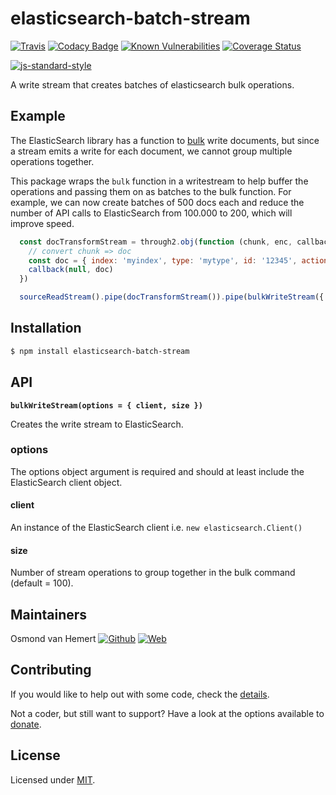 # elasticsearch-batch-stream

[![Travis](https://img.shields.io/travis/com/ovhemert/elasticsearch-batch-stream.svg?branch=master&logo=travis)](https://travis-ci.com/ovhemert/elasticsearch-batch-stream)
[![Codacy Badge](https://api.codacy.com/project/badge/Grade/2b7f2dae5ec947d8a46362314bd90e53)](https://www.codacy.com/app/ovhemert/elasticsearch-batch-stream?utm_source=github.com&amp;utm_medium=referral&amp;utm_content=ovhemert/elasticsearch-batch-stream&amp;utm_campaign=Badge_Grade)
[![Known Vulnerabilities](https://snyk.io/test/npm/elasticsearch-batch-stream/badge.svg)](https://snyk.io/test/npm/elasticsearch-batch-stream)
[![Coverage Status](https://coveralls.io/repos/github/ovhemert/elasticsearch-batch-stream/badge.svg?branch=master)](https://coveralls.io/github/ovhemert/elasticsearch-batch-stream?branch=master)

[![js-standard-style](https://img.shields.io/badge/code%20style-standard-brightgreen.svg?style=flat)](http://standardjs.com/)

A write stream that creates batches of elasticsearch bulk operations.

## Example

The ElasticSearch library has a function to [bulk](https://www.elastic.co/guide/en/elasticsearch/client/javascript-api/current/api-reference.html#api-bulk) write documents, but since a stream emits a write for each document, we cannot group multiple operations together.

This package wraps the `bulk` function in a writestream to help buffer the operations and passing them on as batches to the bulk function. For example, we can now create batches of 500 docs each and reduce the number of API calls to ElasticSearch from 100.000 to 200, which will improve speed.

```js
  const docTransformStream = through2.obj(function (chunk, enc, callback) {
    // convert chunk => doc
    const doc = { index: 'myindex', type: 'mytype', id: '12345', action: 'index', doc: { name: 'test' } }
    callback(null, doc)
  })

  sourceReadStream().pipe(docTransformStream()).pipe(bulkWriteStream({ client, size: 500 }))
```

## Installation

```bash
$ npm install elasticsearch-batch-stream
```

## API

<b><code>bulkWriteStream(options = { client, size })</code></b>

Creates the write stream to ElasticSearch.

### options

The options object argument is required and should at least include the ElasticSearch client object.

#### client

An instance of the ElasticSearch client i.e. `new elasticsearch.Client()`

#### size

Number of stream operations to group together in the bulk command (default = 100).

## Maintainers

Osmond van Hemert
[![Github](https://img.shields.io/badge/-website.svg?style=social&logoColor=333&logo=github)](https://github.com/ovhemert)
[![Web](https://img.shields.io/badge/-website.svg?style=social&logoColor=333&logo=nextdoor)](https://ovhemert.dev)

## Contributing

If you would like to help out with some code, check the [details](./docs/CONTRIBUTING.md).

Not a coder, but still want to support? Have a look at the options available to [donate](https://ovhemert.dev/donate).

## License

Licensed under [MIT](./LICENSE).
